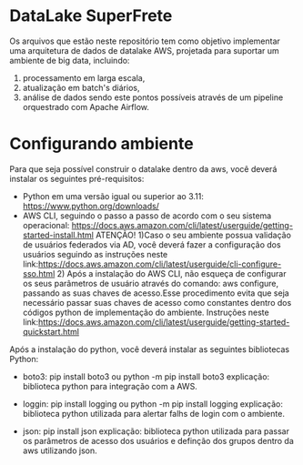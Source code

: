 # DataLake SuperFrete
Os arquivos que estão neste repositório tem como objetivo implementar uma arquitetura de dados de datalake AWS, projetada para suportar um ambiente de big data, incluindo:
  1) processamento em larga escala, 
  2) atualização em batch's diários, 
  3) análise de dados
sendo este pontos possíveis através de um pipeline orquestrado com Apache Airflow.

# Configurando ambiente
Para que seja possível construir o datalake dentro da aws, você deverá instalar os seguintes pré-requisitos:
  - Python em uma versão igual ou superior ao 3.11: https://www.python.org/downloads/
  - AWS CLI, seguindo o passo a passo de acordo com o seu sistema operacional: https://docs.aws.amazon.com/cli/latest/userguide/getting-started-install.html
      ATENÇÃO!
              1)Caso o seu ambiente possua validação de usuários federados via AD, você deverá fazer a configuração dos usuários seguindo as instruções neste link:https://docs.aws.amazon.com/cli/latest/userguide/cli-configure-sso.html
              2) Após a instalação do AWS CLI, não esqueça de configurar os seus parâmetros de usuário através do comando: aws configure, passando as suas chaves de acesso.Esse procedimento evita que seja necessário passar suas chaves de acesso como constantes dentro dos códigos python de implementação do ambiente. Instruções neste link:https://docs.aws.amazon.com/cli/latest/userguide/getting-started-quickstart.html
   
Após a instalação do python, você deverá instalar as seguintes bibliotecas Python: 
  - boto3: pip install boto3 ou python -m pip install boto3
    explicação: biblioteca python para integração com a AWS.
    
  - loggin: pip install logging ou python -m pip install logging
    explicação: biblioteca python utilizada para alertar falhs de login com o ambiente.
    
  - json: pip install json
    explicação: biblioteca python utilizada para passar os parâmetros de acesso dos usuários e definção dos grupos dentro da aws utilizando json.

    
